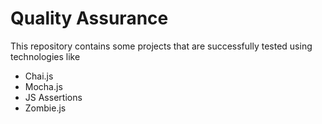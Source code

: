 # Quality Assurance

This repository contains some projects that are successfully tested using technologies like
- Chai.js
- Mocha.js
- JS Assertions
- Zombie.js
